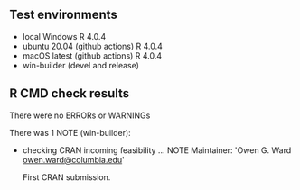 ## Test environments
* local Windows R 4.0.4
* ubuntu 20.04 (github actions) R 4.0.4
* macOS latest (github actions) R 4.0.4
* win-builder (devel and release)

## R CMD check results 

There were no ERRORs or WARNINGs

There was 1 NOTE (win-builder):

* checking CRAN incoming feasibility ... NOTE
  Maintainer: 'Owen G. Ward <owen.ward@columbia.edu>'

  First CRAN submission.